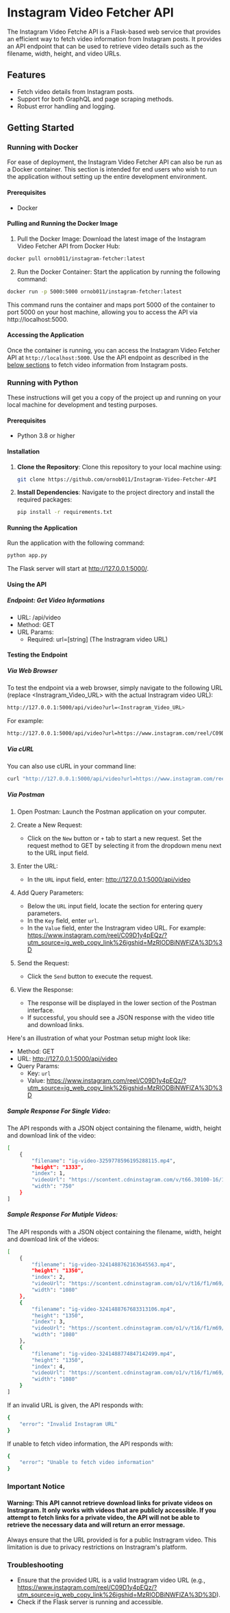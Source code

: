 # Instagram Video Fetcher API

The Instagram Video Fetche API is a Flask-based web service that provides an efficient way to fetch video information from Instagram posts. It provides an API endpoint that can be used to retrieve video details such as the filename, width, height, and video URLs.

## Features

- Fetch video details from Instagram posts.
- Support for both GraphQL and page scraping methods.
- Robust error handling and logging.

## Getting Started

### Running with Docker

For ease of deployment, the Instagram Video Fetcher API can also be run as a Docker container. This section is intended for end users who wish to run the application without setting up the entire development environment.

#### Prerequisites
- Docker

#### Pulling and Running the Docker Image

1. Pull the Docker Image: 
Download the latest image of the Instagram Video Fetcher API from Docker Hub:

```bash
docker pull ornob011/instagram-fetcher:latest
```

2. Run the Docker Container:
Start the application by running the following command:

```bash
docker run -p 5000:5000 ornob011/instagram-fetcher:latest
```

This command runs the container and maps port 5000 of the container to port 5000 on your host machine, allowing you to access the API via http://localhost:5000.

#### Accessing the Application

Once the container is running, you can access the Instagram Video Fetcher API at `http://localhost:5000`. Use the API endpoint as described in the [below sections](#using-the-api) to fetch video information from Instagram posts.


### Running with Python
These instructions will get you a copy of the project up and running on your local machine for development and testing purposes.

#### Prerequisites

- Python 3.8 or higher

#### Installation

1. **Clone the Repository**:
   Clone this repository to your local machine using:
   ```bash
   git clone https://github.com/ornob011/Instagram-Video-Fetcher-API
   ```

2. **Install Dependencies**:
    Navigate to the project directory and install the required packages:
    ```bash
    pip install -r requirements.txt
    ```

#### Running the Application

Run the application with the following command:

```bash
python app.py
```

The Flask server will start at http://127.0.0.1:5000/.


#### Using the API
##### Endpoint: Get Video Informations

- URL: /api/video
- Method: GET
- URL Params:
    - Required: url=[string] (The Instragram video URL)

#### Testing the Endpoint
##### Via Web Browser

To test the endpoint via a web browser, simply navigate to the following URL (replace <Instragram_Video_URL> with the actual Instragram video URL):

```bash
http://127.0.0.1:5000/api/video?url=<Instragram_Video_URL>
```

For example:

```bash
http://127.0.0.1:5000/api/video?url=https://www.instagram.com/reel/C09D1y4pEQz/?utm_source=ig_web_copy_link%26igshid=MzRlODBiNWFlZA%3D%3D
```

##### Via cURL

You can also use cURL in your command line:

```bash
curl "http://127.0.0.1:5000/api/video?url=https://www.instagram.com/reel/C09D1y4pEQz/?utm_source=ig_web_copy_link%26igshid=MzRlODBiNWFlZA%3D%3D"
```

##### Via Postman

1. Open Postman: Launch the Postman application on your computer.

2. Create a New Request:
    - Click on the `New` button or `+` tab to start a new request. Set the request method to GET by selecting it from the dropdown menu next to the URL input field.

3. Enter the URL:
    - In the `URL` input field, enter: http://127.0.0.1:5000/api/video

4. Add Query Parameters:
    - Below the `URL` input field, locate the section for entering query parameters.
    - In the `Key` field, enter `url`.
    - In the `Value` field, enter the Instragram video URL. For example: https://www.instagram.com/reel/C09D1y4pEQz/?utm_source=ig_web_copy_link%26igshid=MzRlODBiNWFlZA%3D%3D

5. Send the Request:
    - Click the `Send` button to execute the request.

6. View the Response:
    - The response will be displayed in the lower section of the Postman interface.
    - If successful, you should see a JSON response with the video title and download links.

Here's an illustration of what your Postman setup might look like:

- Method: GET
- URL: http://127.0.0.1:5000/api/video
- Query Params:
    - Key: `url`
    - Value: https://www.instagram.com/reel/C09D1y4pEQz/?utm_source=ig_web_copy_link%26igshid=MzRlODBiNWFlZA%3D%3D

##### Sample Response For Single Video:

The API responds with a JSON object containing the filename, width, height and download link of the video:

```bash
[
    {
        "filename": "ig-video-3259778596195288115.mp4",
        "height": "1333",
        "index": 1,
        "videoUrl": "https://scontent.cdninstagram.com/v/t66.30100-16/10000000_326259600362706_8346032730964966213_n.mp4?_nc_ht=scontent.cdninstagram.com&_nc_cat=106&_nc_ohc=pq2Qvb_VPBwAX9XRgQk&edm=APs17CUBAAAA&ccb=7-5&oh=00_AfDsS1qyk44fFNXyQvEnDK40XyNpEzaGKBlv8ghUXj1sYw&oe=658AC467&_nc_sid=10d13b",
        "width": "750"
    }
]
```

##### Sample Response For Mutiple Videos:

The API responds with a JSON object containing the filename, width, height and download link of the videos:

```bash
[
    {
        "filename": "ig-video-3241488762163645563.mp4",
        "height": "1350",
        "index": 2,
        "videoUrl": "https://scontent.cdninstagram.com/o1/v/t16/f1/m69/GD7i7hIrrKgthFIBAMnHri7fHj1qbpR1AAAF.mp4?efg=eyJxZV9ncm91cHMiOiJbXCJpZ193ZWJfZGVsaXZlcnlfdnRzX290ZlwiXSIsInZlbmNvZGVfdGFnIjoidnRzX3ZvZF91cmxnZW4uY2Fyb3VzZWxfaXRlbS5jMi4xMDgwLmhpZ2gifQ&_nc_ht=scontent.cdninstagram.com&_nc_cat=101&vs=1523213925184005_3674492696&_nc_vs=HBkcFQIYOnBhc3N0aHJvdWdoX2V2ZXJzdG9yZS9HRDdpN2hJcnJLZ3RoRklCQU1uSHJpN2ZIajFxYnBSMUFBQUYVAALIAQAoABgAGwAVAAAmnMmv7Y229kAVAigCQzMsF0AQIcrAgxJvGBJkYXNoX2hpZ2hfMTA4MHBfdjERAHXuBwA%3D&_nc_rid=d3fe585e6d&ccb=9-4&oh=00_AfBUP6hoo1dXXb0JDlrM9VvlsTBtNyJ2z1jbVbtm0A7LYQ&oe=658AEB9A&_nc_sid=10d13b",
        "width": "1080"
    },
    {
        "filename": "ig-video-3241488767683313106.mp4",
        "height": "1350",
        "index": 3,
        "videoUrl": "https://scontent.cdninstagram.com/o1/v/t16/f1/m69/GGx4BhNMCRdQr9kDAKzfth8qvY9UbpR1AAAF.mp4?efg=eyJxZV9ncm91cHMiOiJbXCJpZ193ZWJfZGVsaXZlcnlfdnRzX290ZlwiXSIsInZlbmNvZGVfdGFnIjoidnRzX3ZvZF91cmxnZW4uY2Fyb3VzZWxfaXRlbS5jMi4xMDgwLmhpZ2gifQ&_nc_ht=scontent.cdninstagram.com&_nc_cat=104&vs=887184176123330_645947733&_nc_vs=HBkcFQIYOnBhc3N0aHJvdWdoX2V2ZXJzdG9yZS9HR3g0QmhOTUNSZFFyOWtEQUt6ZnRoOHF2WTlVYnBSMUFBQUYVAALIAQAoABgAGwAVAAAmzIKbvemVi0AVAigCQzMsF0AO7ZFocrAhGBJkYXNoX2hpZ2hfMTA4MHBfdjERAHXuBwA%3D&_nc_rid=d3fe593999&ccb=9-4&oh=00_AfDjHeUOnIQRJYf3gxgsaqx6UyXRUartJ1w7N_taniQDiQ&oe=658ABFAF&_nc_sid=10d13b",
        "width": "1080"
    },
    {
        "filename": "ig-video-3241488774847142499.mp4",
        "height": "1350",
        "index": 4,
        "videoUrl": "https://scontent.cdninstagram.com/o1/v/t16/f1/m69/GHydNgdxL0d-2o8YAEzepMBdLR1hbpR1AAAF.mp4?efg=eyJxZV9ncm91cHMiOiJbXCJpZ193ZWJfZGVsaXZlcnlfdnRzX290ZlwiXSIsInZlbmNvZGVfdGFnIjoidnRzX3ZvZF91cmxnZW4uY2Fyb3VzZWxfaXRlbS5jMi4xMDgwLmhpZ2gifQ&_nc_ht=scontent.cdninstagram.com&_nc_cat=102&vs=1001735390897012_3119641692&_nc_vs=HBkcFQIYOnBhc3N0aHJvdWdoX2V2ZXJzdG9yZS9HSHlkTmdkeEwwZC0ybzhZQUV6ZXBNQmRMUjFoYnBSMUFBQUYVAALIAQAoABgAGwAVAAAm5vr8o%2FD8yz8VAigCQzMsF0AREGJN0vGqGBJkYXNoX2hpZ2hfMTA4MHBfdjERAHXuBwA%3D&_nc_rid=d3fe5a3272&ccb=9-4&oh=00_AfA1-MXzUeqpHxVzVV2EKImfpmlIl616vPr6spBLlDs3aw&oe=658AFC70&_nc_sid=10d13b",
        "width": "1080"
    }
]
```

If an invalid URL is given, the API responds with:

```bash
{
    "error": "Invalid Instagram URL"
}
```

If unable to fetch video information, the API responds with:

```bash
{
    "error": "Unable to fetch video information"
}
```

### Important Notice

#### Warning: This API cannot retrieve download links for private videos on Instragram. It only works with videos that are publicly accessible. If you attempt to fetch links for a private video, the API will not be able to retrieve the necessary data and will return an error message.

Always ensure that the URL provided is for a public Instragram video. This limitation is due to privacy restrictions on Instragram's platform.

### Troubleshooting

- Ensure that the provided URL is a valid Instragram video URL (e.g., https://www.instagram.com/reel/C09D1y4pEQz/?utm_source=ig_web_copy_link%26igshid=MzRlODBiNWFlZA%3D%3D).
- Check if the Flask server is running and accessible.